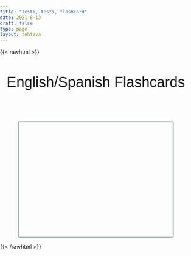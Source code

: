 ```yaml
---
title: "Testi, testi, flashcard"
date: 2021-8-13
draft: false
type: page
layout: tehtava
---
```


{{< rawhtml >}}
<!DOCTYPE html>
 <body>
  <div id="activityTitle">English/Spanish Flashcards</div>
  <div id="cardArea"></div>
  <div id="buttonArea"></div>
 </body>
</html>

<style>
    html, body {
 margin: 0;
 padding: 0;
 -webkit-user-select: none;
 -moz-user-select: none;
 user-select: none;
}
@font-face {
 font-family: Montserrat;
 src: url('Montserrat-Medium.ttf');
}
#activityTitle{
 text-align:center;
 font-size:38px;
 font-family:Montserrat,Arial;
 margin-top:50px;
}
#cardArea{
 width: 80%;
 height: 300px;
 margin:auto;
 margin-top:80px;
 border:3px solid #ABB7B7;
 border-radius:5px;
 position:relative;
 overflow:hidden;
}
.card{
 width: 80%;
 height: 300px;
 position:absolute;
 text-align:center;
 line-height:200px;
 font-size:45px;
 color:#efefef;
 font-family:Montserrat,Arial;
 cursor:pointer;
}
#nextButton{
 width:80px;
 text-align:center;
 font-size:20px;
 padding:10px;
 cursor:pointer;
 color:#efefef;
 margin:auto;
 margin-top:30px;
 background-color:#019875;
 border: 2px solid #1E824C;
 border-radius:5px;
 font-family:Montserrat,Arial;
}
#nextButton:hover{
 opacity:.6;
}
#finalMessage{
 text-align:center;
 font-size:30px;
 margin-top:30px;
 font-family:Montserrat,Arial;
}
</style>

<script> $(document).ready(function () {

 var colorArray=["#019875","#1E8BC3","#D91E18","#D35400","#8E44AD","#C0392B"];
 var cardState;
 var currentQuestion=0;
 var qbank=new Array;

 loadDB();

function loadDB(){
 $.getJSON("../database/testi.json", function(data) {
  for(i=0;i<data.questionlist.length;i++){
   qbank[i]=[];
   qbank[i][0]=data.questionlist[i].cardfront;
   qbank[i][1]=data.questionlist[i].cardback;
  }//for
  beginActivity();
 })//gtjson
}//loadDB

 function beginActivity(){
  cardState=0;
  var color1=colorArray[Math.floor(Math.random()*colorArray.length)];
  $("#cardArea").empty();
  $("#cardArea").append('<div id="card1" class="card">' + qbank[currentQuestion][0] + '</div>');
  $("#cardArea").append('<div id="card2" class="card">' + qbank[currentQuestion][1] + '</div>');
  $("#card1").css("background-color",color1);
  $("#card2").css("background-color","#34495E");
  $("#card2").css("top","200px");
  $("#cardArea").on("click",function(){
   if(cardState!=1){
    cardState=1;
    //togglePosition();
    $("#card1").animate({top: "-=200"}, 150, function() {cardState=0;togglePosition();});
    $("#card2").animate({top: "-=200"}, 150, function() {togglePosition2();});
   }//if
  });//click function
  currentQuestion++;
  $("#buttonArea").empty();
  $("#buttonArea").append('<div id="nextButton">NEXT</div>');
  $("#nextButton").on("click",function(){
   if(currentQuestion<qbank.length){beginActivity();}
   else{displayFinalMessage();}
  });//click function
 }//beginactivity

 function togglePosition(){
  if($("#card1").position().top==-200){$("#card1").css("top","200px");};
 }//toggle

 function togglePosition2(){
  if($("#card2").position().top==-200){$("#card2").css("top","200px");};
 }//toggle2

 function displayFinalMessage(){
  $("#buttonArea").empty();
  $("#cardArea").empty();
  $("#cardArea").append('<div id="finalMessage">You have finished the activity.</div>');
 }//final message
});</script>

{{< /rawhtml >}}